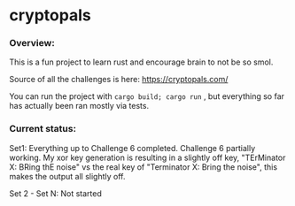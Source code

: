# cryptopals

### Overview:
This is a fun project to learn rust and encourage brain to not be so smol.

Source of all the challenges is here: https://cryptopals.com/


You can run the project with `cargo build; cargo run` , but everything so far has actually been ran mostly via tests.


### Current status:

Set1: Everything up to Challenge 6 completed. Challenge 6 partially working. My xor key generation is resulting in a slightly off key, "TErMinator X: BRing thE noise" vs the real key of "Terminator X: Bring the noise", this makes the output all slightly off.

Set 2 - Set N: Not started
